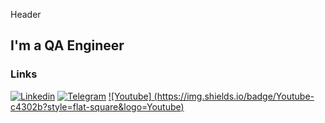   Header

  ## I'm a QA Engineer

  ### Links
[![Linkedin](https://img.shields.io/badge/Linkedin-0e76a8?style=flat-square&logo=linkedin)](https://www.linkedin.com/in/viachaslau-sakkhar)
[![Telegram](https://img.shields.io/badge/Telegram-229ED9?style=flat-square&logo=Telegram)](http://t.me/mrskavik)
[![Youtube] (https://img.shields.io/badge/Youtube-c4302b?style=flat-square&logo=Youtube)](https://www.youtube.com/@CukarPlay)

